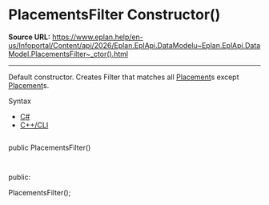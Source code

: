 # PlacementsFilter Constructor()

**Source URL:** https://www.eplan.help/en-us/Infoportal/Content/api/2026/Eplan.EplApi.DataModelu~Eplan.EplApi.DataModel.PlacementsFilter~_ctor().html

---

Default constructor. Creates Filter that matches all [Placement](Eplan.EplApi.DataModelu~Eplan.EplApi.DataModel.Placement.html)s except [Placement](Eplan.EplApi.DataModelu~Eplan.EplApi.DataModel.Placement.html)s.

Syntax

- [C#](#i-syntax-CS)
- [C++/CLI](#i-syntax-CPP2005)

```
```
public PlacementsFilter()
```
```

```
```
public:

PlacementsFilter();
```
```
